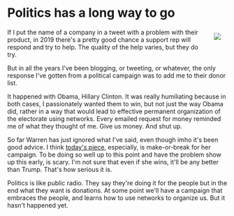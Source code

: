 # Politics has a long way to go
<img src="http://scripting.com/images/2017/10/05/goldenGirlActionFigure.png" border="0" align="right" style="float: right; padding-left: 25px; padding-bottom: 10px; padding-top: 10px; padding-right: 15px;">If I put the name of a company in a tweet with a problem with their product, in 2019 there's a pretty good chance a support rep will respond and try to help. The quality of the help varies, but they do try.

But in all the years I've been blogging, or tweeting, or whatever, the only response I've gotten from a political campaign was to add me to their donor list.

It happened with Obama, Hillary Clinton.  It was really humiliating because in both cases, I passionately wanted them to win, but not just the way Obama did, rather in a way that would lead to effective permanent organization of the electorate using networks. Every emailed request for money reminded me of what they thought of me. Give us money. And shut up. 

So far Warren has just ignored what I've said, even though imho it's been good advice. I think <a href="http://scripting.com/2019/10/13.html#a135827">today's piece</a>, especially, is make-or-break for her campaign. To be doing so well up to this point and have the problem show up this early, is scary. I'm not sure that even if she wins, it'll be any better than Trump. That's how serious it is. 

Politics is like public radio. They say they're doing it for the people but in the end what they want is donations. At some point we'll have a campaign that embraces the people, and learns how to use networks to organize us. But it hasn't happened yet. 

